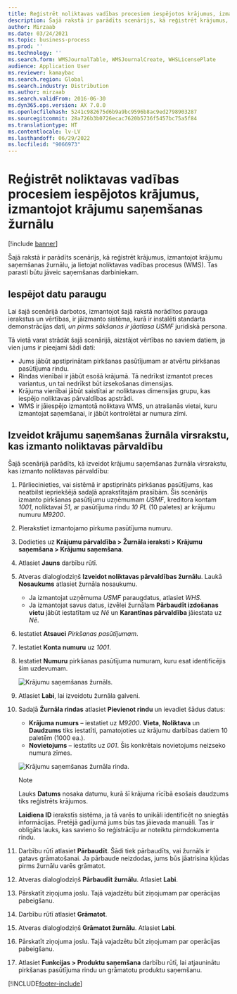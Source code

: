 ```yaml
---
title: Reģistrēt noliktavas vadības procesiem iespējotos krājumus, izmantojot krājumu saņemšanas žurnālu
description: Šajā rakstā ir parādīts scenārijs, kā reģistrēt krājumus, izmantojot krājumu saņemšanas žurnālu, ja lietojat noliktavas vadības procesus (WMS).
author: Mirzaab
ms.date: 03/24/2021
ms.topic: business-process
ms.prod: ''
ms.technology: ''
ms.search.form: WMSJournalTable, WMSJournalCreate, WHSLicensePlate
audience: Application User
ms.reviewer: kamaybac
ms.search.region: Global
ms.search.industry: Distribution
ms.author: mirzaab
ms.search.validFrom: 2016-06-30
ms.dyn365.ops.version: AX 7.0.0
ms.openlocfilehash: 5241c982675d6b9a9bc9596b8ac9ed2798903287
ms.sourcegitcommit: 28a726b3b0726ecac7620b5736f5457bc75a5f84
ms.translationtype: HT
ms.contentlocale: lv-LV
ms.lasthandoff: 06/29/2022
ms.locfileid: "9066973"
---
```

# <a name="register-items-enabled-for-warehouse-management-processes-using-an-item-arrival-journal"></a>Reģistrēt noliktavas vadības procesiem iespējotos krājumus, izmantojot krājumu saņemšanas žurnālu

[!include [banner](../../includes/banner.md)]

Šajā rakstā ir parādīts scenārijs, kā reģistrēt krājumus, izmantojot krājumu saņemšanas žurnālu, ja lietojat noliktavas vadības procesus (WMS). Tas parasti būtu jāveic saņemšanas darbiniekam.

## <a name="enable-sample-data"></a>Iespējot datu paraugu

Lai šajā scenārijā darbotos, izmantojot šajā rakstā norādītos parauga ierakstus un vērtības, ir jāizmanto sistēma, kurā ir instalēti standarta demonstrācijas dati, *un pirms sākšanas ir jāatlasa USMF* juridiskā persona.

Tā vietā varat strādāt šajā scenārijā, aizstājot vērtības no saviem datiem, ja vien jums ir pieejami šādi dati:

- Jums jābūt apstiprinātam pirkšanas pasūtījumam ar atvērtu pirkšanas pasūtījuma rindu.
- Rindas vienībai ir jābūt esošā krājumā. Tā nedrīkst izmantot preces variantus, un tai nedrīkst būt izsekošanas dimensijas.
- Krājuma vienībai jābūt saistītai ar noliktavas dimensijas grupu, kas iespējo noliktavas pārvaldības apstrādi.
- WMS ir jāiespējo izmantotā noliktava WMS, un atrašanās vietai, kuru izmantojat saņemšanai, ir jābūt kontrolētai ar numura zīmi.

## <a name="create-an-item-arrival-journal-header-that-uses-warehouse-management"></a>Izveidot krājumu saņemšanas žurnāla virsrakstu, kas izmanto noliktavas pārvaldību

Šajā scenārijā parādīts, kā izveidot krājumu saņemšanas žurnāla virsrakstu, kas izmanto noliktavas pārvaldību:

1. Pārliecinieties, vai sistēmā ir apstiprināts pirkšanas pasūtījums, kas neatbilst iepriekšējā sadaļā aprakstītajām prasībām. Šis scenārijs izmanto pirkšanas pasūtījumu uzņēmumam *USMF*, kreditora kontam *1001*, noliktavai *51*, ar pasūtījuma rindu *10 PL* (10 paletes) ar krājumu numuru *M9200*.
1. Pierakstiet izmantojamo pirkuma pasūtījuma numuru.
1. Dodieties uz **Krājumu pārvaldība \> Žurnāla ieraksti \> Krājumu saņemšana \> Krājumu saņemšana**.
1. Atlasiet **Jauns** darbību rūtī.
1. Atveras dialoglodziņš **Izveidot noliktavas pārvaldības žurnālu**. Laukā **Nosaukums** atlasiet žurnāla nosaukumu.
    - Ja izmantojat uzņēmuma *USMF* paraugdatus, atlasiet *WHS*.
    - Ja izmantojat savus datus, izvēlei žurnālam **Pārbaudīt izdošanas vietu** jābūt iestatītam uz *Nē* un **Karantīnas pārvaldība** jāiestata uz *Nē*.
1. Iestatiet **Atsauci** *Pirkšanas pasūtījumam*.
1. Iestatiet **Konta numuru** uz *1001*.
1. Iestatiet **Numuru** pirkšanas pasūtījuma numuram, kuru esat identificējis šim uzdevumam.

    ![Krājumu saņemšanas žurnāls.](../media/item-arrival-journal-header.png "Krājumu saņemšanas žurnāls")

1. Atlasiet **Labi**, lai izveidotu žurnāla galveni.
1. Sadaļā **Žurnāla rindas** atlasiet **Pievienot rindu** un ievadiet šādus datus:
    - **Krājuma numurs** – iestatiet uz *M9200*. **Vieta**, **Noliktava** un **Daudzums** tiks iestatīti, pamatojoties uz krājumu darbības datiem 10 paletēm (1000 ea.).
    - **Novietojums** – iestatīts uz  *001*. Šis konkrētais novietojums neizseko numura zīmes.

    ![Krājumu saņemšanas žurnāla rinda.](../media/item-arrival-journal-line.png "Krājumu saņemšanas žurnāla rinda")

    > [!NOTE]
    > Lauks **Datums** nosaka datumu, kurā šī krājuma rīcībā esošais daudzums tiks reģistrēts krājumos.  
    >
    > **Laidiena ID** ierakstīs sistēma, ja tā varēs to unikāli identificēt no sniegtās informācijas. Pretējā gadījumā jums būs tas jāievada manuāli. Tas ir obligāts lauks, kas savieno šo reģistrāciju ar noteiktu pirmdokumenta rindu.  

1. Darbību rūtī atlasiet **Pārbaudīt**. Šādi tiek pārbaudīts, vai žurnāls ir gatavs grāmatošanai. Ja pārbaude neizdodas, jums būs jāatrisina kļūdas pirms žurnālu varēs grāmatot.  
1. Atveras dialoglodziņš **Pārbaudīt žurnālu**. Atlasiet **Labi**.
1. Pārskatīt ziņojuma joslu. Tajā vajadzētu būt ziņojumam par operācijas pabeigšanu.  
1. Darbību rūtī atlasiet **Grāmatot**.
1. Atveras dialoglodziņš **Grāmatot žurnālu**. Atlasiet **Labi**.
1. Pārskatīt ziņojuma joslu. Tajā vajadzētu būt ziņojumam par operācijas pabeigšanu.
1. Atlasiet **Funkcijas > Produktu saņemšana** darbību rūtī, lai atjauninātu pirkšanas pasūtījuma rindu un grāmatotu produktu saņemšanu.


[!INCLUDE[footer-include](../../../includes/footer-banner.md)]
